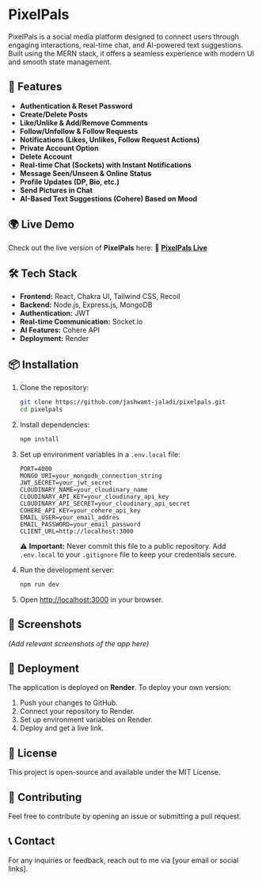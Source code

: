 # PixelPals

PixelPals is a social media platform designed to connect users through engaging interactions, real-time chat, and AI-powered text suggestions. Built using the MERN stack, it offers a seamless experience with modern UI and smooth state management.

## 🚀 Features
- **Authentication & Reset Password**
- **Create/Delete Posts**
- **Like/Unlike & Add/Remove Comments**
- **Follow/Unfollow & Follow Requests**
- **Notifications (Likes, Unlikes, Follow Request Actions)**
- **Private Account Option**
- **Delete Account**
- **Real-time Chat (Sockets) with Instant Notifications**
- **Message Seen/Unseen & Online Status**
- **Profile Updates (DP, Bio, etc.)**
- **Send Pictures in Chat**
- **AI-Based Text Suggestions (Cohere) Based on Mood**

## 🌍 Live Demo
Check out the live version of **PixelPals** here:
🔗 **[PixelPals Live](https://pixelpals.onrender.com/auth)**

## 🛠 Tech Stack
- **Frontend:** React, Chakra UI, Tailwind CSS, Recoil
- **Backend:** Node.js, Express.js, MongoDB
- **Authentication:** JWT
- **Real-time Communication:** Socket.io
- **AI Features:** Cohere API
- **Deployment:** Render

## 📦 Installation
1. Clone the repository:
   ```sh
   git clone https://github.com/jashwamt-jaladi/pixelpals.git
   cd pixelpals
   ```
2. Install dependencies:
   ```sh
   npm install
   ```
3. Set up environment variables in a `.env.local` file:
   ```plaintext
   PORT=4000
   MONGO_URI=your_mongodb_connection_string
   JWT_SECRET=your_jwt_secret
   CLOUDINARY_NAME=your_cloudinary_name
   CLOUDINARY_API_KEY=your_cloudinary_api_key
   CLOUDINARY_API_SECRET=your_cloudinary_api_secret
   COHERE_API_KEY=your_cohere_api_key
   EMAIL_USER=your_email_addres
   EMAIL_PASSWORD=your_email_password
   CLIENT_URL=http://localhost:3000
   ```
   ⚠️ **Important:** Never commit this file to a public repository. Add `.env.local` to your `.gitignore` file to keep your credentials secure.

4. Run the development server:
   ```sh
   npm run dev
   ```
5. Open [http://localhost:3000](http://localhost:3000) in your browser.

## 📸 Screenshots
*(Add relevant screenshots of the app here)*

## 🚀 Deployment
The application is deployed on **Render**. To deploy your own version:
1. Push your changes to GitHub.
2. Connect your repository to Render.
3. Set up environment variables on Render.
4. Deploy and get a live link.

## 📜 License
This project is open-source and available under the MIT License.

## 🙌 Contributing
Feel free to contribute by opening an issue or submitting a pull request.

## 📞 Contact
For any inquiries or feedback, reach out to me via [your email or social links].

